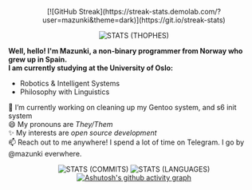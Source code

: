<p align="center">
  [![GitHub Streak](https://streak-stats.demolab.com/?user=mazunki&theme=dark)](https://git.io/streak-stats)
</p>
<div align="center">
  
  ![STATS (THOPHES)](https://github-profile-trophy.vercel.app/?username=mazunki&theme=gruvbox&column=8)
</div>

**Well, hello! I'm Mazunki, a non-binary programmer from Norway who grew up in Spain. <br />**
**I am currently studying at the University of Oslo:**
  - Robotics & Intelligent Systems
  - Philosophy with Linguistics

🌱 I’m currently working on cleaning up my Gentoo system, and s6 init system<br />
😄 My pronouns are *They/Them* <br />
✨ My interests are *open source development* <br />
📫 Reach out to me anywhere! I spend a lot of time on Telegram. I go by @mazunki everwhere.

<div align="center">
  
  ![STATS (COMMITS)](https://github-readme-stats-sabesansathananthan.vercel.app/api?username=mazunki&show_icons=true&hide_border=true&theme=gruvbox)
  ![STATS (LANGUAGES)](https://github-readme-stats.vercel.app/api/top-langs/?username=mazunki&layout=compact&theme=gruvbox&hide_border=true)
  [![Ashutosh's github activity graph](https://github-readme-activity-graph.vercel.app/graph?username=mazunki)](https://github.com/ashutosh00710/github-readme-activity-graph)
  
</div>


<!--
**mazunki/mazunki** is a ✨ _special_ ✨ repository because its `README.md` (this file) appears on your GitHub profile.

Here are some ideas to get you started:

- 🔭 I’m currently working on ...
- 🌱 I’m currently learning ...
- 👯 I’m looking to collaborate on ...
- 🤔 I’m looking for help with ...
- 💬 Ask me about ...
- 📫 How to reach me: ...
- 😄 Pronouns: ...
- ⚡ Fun fact: ...
-->
